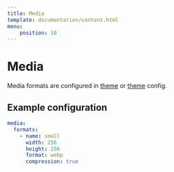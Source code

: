 ```yaml
---
title: Media
template: documentation/content.html
menu:
    position: 10
---
```


# Media

Media formats are configured in [theme](/documentation/tempaltes-and-themes/theming) or [theme](/documentation/basics/site-config) config.

## Example configuration

```yaml
media:
  formats:
    - name: small
      width: 256
      height: 256
      format: webp
      compression: true
```